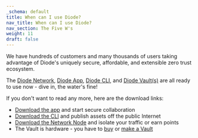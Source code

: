 ```yaml
---
_schema: default
title: When can I use Diode?
nav_title: When can I use Diode?
nav_section: The Five W's
weight: 11
draft: false
---
```

We have hundreds of customers and many thousands of users taking advantage of Diode's uniquely secure, affordable, and extensible zero trust ecosystem.

The [Diode Network](https://network.docs.diode.io), [Diode App](https://app.docs.diode.io), [Diode CLI](https://cli.docs.diode.io), and [Diode Vault(s)](https://vaults.docs.diode.io) are all ready to use now - dive in, the water's fine!

If you don't want to read any more, here are the download links:

* [Download the app](https://diode.io/download/#app) and start secure collaboration
* [Download the CLI](https://diode.io/download/#cli) and publish assets off the public Internet
* [Download the Network Node](https://diode.io/download/#network) and isolate your traffic or earn points
* The Vault is hardware - you have to <a href="https://mk4kxqqc.paperform.co/" target="_blank" rel="noopener">buy</a> or <a href="https://vaults.docs.diode.io/docs/using/vault-getting-started-guide/" target="_blank" rel="noopener">make a Vault</a>